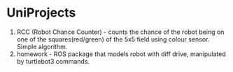 # UniProjects

1. RCC (Robot Chance Counter) - counts the chance of the robot being on one of the squares(red/green) of the 5x5 field using colour sensor. Simple algorithm.
2. homework - ROS package that models robot with diff drive, manipulated by turtlebot3 commands.
